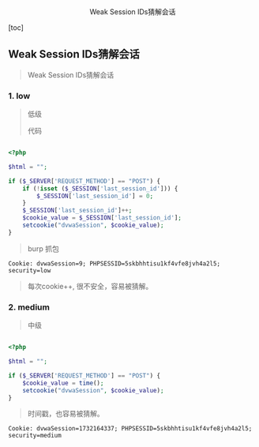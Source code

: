 <center>Weak Session IDs猜解会话</center>







[toc]









## Weak Session IDs猜解会话

> Weak Session IDs猜解会话











### 1. low

> 低级
>
> 代码

```php

<?php

$html = "";

if ($_SERVER['REQUEST_METHOD'] == "POST") {
    if (!isset ($_SESSION['last_session_id'])) {
        $_SESSION['last_session_id'] = 0;
    }
    $_SESSION['last_session_id']++;
    $cookie_value = $_SESSION['last_session_id'];
    setcookie("dvwaSession", $cookie_value);
}
```

> burp 抓包

```shell
Cookie: dvwaSession=9; PHPSESSID=5skbhhtisu1kf4vfe8jvh4a2l5; security=low
```

> 每次cookie++, 很不安全，容易被猜解。









### 2. medium

> 中级

```php

<?php

$html = "";

if ($_SERVER['REQUEST_METHOD'] == "POST") {
    $cookie_value = time();
    setcookie("dvwaSession", $cookie_value);
}
```

> 时间戳，也容易被猜解。

```shell
Cookie: dvwaSession=1732164337; PHPSESSID=5skbhhtisu1kf4vfe8jvh4a2l5; security=medium
```











